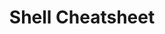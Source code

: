 ---
layout: cheatsheet
header: Shell
title: Shell Cheatsheet
description: Shell sheet with common tasks, commands and helpful information to handle the shell
cheats:
  - title: Shell history
    snippets:
      - text: 'To get previous command containing string, hit [CTRL]+[r] followed by search string (Emacs Line-Edit Mode):'
        class: bash
        code: '(reverse-i-search):'
      - text: 'To get previous command, hit [CTRL]+[p]. You can also use up arrow key. To get next command, hit [CTRL]+[n]. You can also use down arrow key.'
      - text: 'Shell history command'
        code: |
          # print the whole history
          history
          # show the last 10 entries of the current history with command numbers
          history 30
          # delete the entire history
          history -c
      - text: List, or edit and re-execute, commands previously entered with fc
        code: |
          # edit and re-xecute last command
          fc
          # edit and re-xecute without invoking editor
          fc -s
          # list last 16 commands
          fc -l
          # list the last 30 commands
          fc -l -30
          # suppress command numnbers
          fc -ln -30
          # list command with number 500 to command with number 510
          fc -l 500 510
          # list command with number 510 to command with number 500 (version 1)
          fc -l 510 500
          # list command with number 510 to command with number 500 (version 2)
          fc -lr 500 510
          # edit and re-execute comand with number 500 without invoking editor
          fc -s 500
          # edit and re-execute comands 500 through 510
          fc 500 510

  - title: Configuration
    snippets:
      - text: "Login Shell vs Non-Login Shell: When you login (type username and password) via console, either sitting at the machine, or remotely via ssh: <code>.bash_profile</code> is executed to configure your shell before the initial command prompt."
      - text: "But, if you’ve already logged into your machine and open a new terminal window (xterm) inside Gnome or KDE, then .bashrc is executed before the window command prompt. <code>.bashrc</code> is also run when you start a new bash instance by typing <code>/bin/bash</code> in a terminal."
      - text: "An exception to the terminal window guidelines is Mac OS X’s Terminal.app, which runs a login shell by default for each new terminal window, calling .bash_profile instead of <code>.bashrc</code>. Other GUI terminal emulators may do the same, but most tend not to."
      - text: "Most of the time you don’t want to maintain two separate config files for login and non-login shells — when you set a PATH, you want it to apply to both. You can fix this by sourcing <code>.bashrc</code> from your <code>.bash_profile</code> file, then putting <code>PATH</code> and common settings in <code>.bashrc</code>"
      - code: |
          if [ -f ~/.bashrc ]; then
             source ~/.bashrc
          fi

  - title: Command <code>lsof</code> (list open files)
    snippets:
      - text: List applications listening on hosts and ports
        class: bash
        code: |
          # List applications listening on port 8080
          lsof -n -i4TCP:8080
          # List applications all applications with an open TCP (IPV4) socket
          lsof -n -i4TCP


---